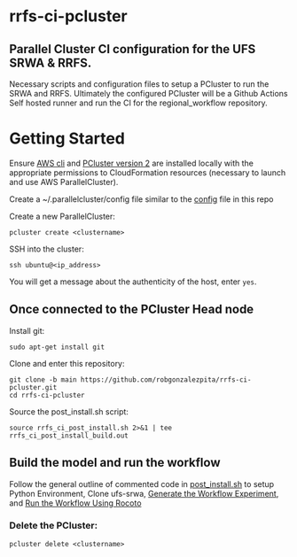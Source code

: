 # rrfs-ci-pcluster

## Parallel Cluster CI configuration for the UFS SRWA &amp; RRFS.

Necessary scripts and configuration files to setup a PCluster to run the SRWA and RRFS.
Ultimately the configured PCluster will be a Github Actions Self hosted runner and run the CI for the regional_workflow repository.


# Getting Started 

Ensure [AWS cli](https://docs.aws.amazon.com/cli/latest/userguide/getting-started-prereqs.html) and [PCluster version 2](https://docs.aws.amazon.com/parallelcluster/latest/ug/getting_started.html) are installed locally with the appropriate permissions to CloudFormation resources (necessary to launch and use AWS ParallelCluster).

Create a ~/.parallelcluster/config file similar to the [config](config) file in this repo

Create a new ParallelCluster:
```
pcluster create <clustername>
```

SSH into the cluster:
```
ssh ubuntu@<ip_address>
```

You will get a message about the authenticity of the host, enter `yes`.

## Once connected to the PCluster Head node

Install git:

```
sudo apt-get install git
```

Clone and enter this repository:
```
git clone -b main https://github.com/robgonzalezpita/rrfs-ci-pcluster.git
cd rrfs-ci-pcluster
```

Source the post_install.sh script:
```
source rrfs_ci_post_install.sh 2>&1 | tee rrfs_ci_post_install_build.out
```

## Build the model and run the workflow

Follow the general outline of commented code in [post_install.sh](post_install.sh) to setup Python Environment, Clone ufs-srwa, [Generate the Workflow Experiment](https://ufs-srweather-app.readthedocs.io/en/ufs-v1.0.1/Quickstart.html#generate-the-workflow-experiment), and [Run the Workflow Using Rocoto](https://ufs-srweather-app.readthedocs.io/en/ufs-v1.0.1/Quickstart.html#run-the-workflow-using-rocoto)


### Delete the PCluster:
```
pcluster delete <clustername>
```
